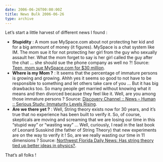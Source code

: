 ```yaml
---
date: 2006-06-26T00:00:00Z
title: News Bulk 2006-06-26
type: archive
---
```


Let’s start a little harvest of different news I found :

* **Stupidity** : A mom sue MySpace.com about not protecting her kid and for a big ammount of money (it figures). MySpace is a chat system like IM. The mom sue it for not protecting her girl from the guy who sexually assault her. What the mom forget to say is her girl called the guy after the chat … she should sue the phone company as well no ?! Source: [Teen, mom sue MySpace.com for $30 million](http://web.archive.org/web/20060703054417/www.statesman.com/news/content/news/stories/local/06/20myspace.html).
* **Where is my Mom ?** : It seems that the percentage of immature persons is growing and growing. Ahhh yes it seems so good to not have to be responsible to something and let others take care of you … But it has big drawbacks too. So many people get married without knowing what it means and then divorced because they feel like it. Well, are you among those immature persons ? Source: [Discovery Channel :: News – Human :: Serious Study: Immaturity Levels Rising](http://web.archive.org/web/20060702014014/dsc.discovery.com/news/2006/06/23/immature_hum.html?category=human&amp;guid=20060623110030).
* **Are we there yet ?** : Well, String theory exists now for 30 years, and it’s true that no experience has been built to verify it. So, of course, skepticals are moving and screaming that we are losing our time in this “stupid way” or “wasting way” ... Well, curiously, I read in the last book of Leonard Susskind (the father of String Theory) that new experiments are on the way to verify it ! So, are we really wasting our time in 11 dimensions ? Source: [Northwest Florida Daily News: Has string theory tied up better ideas in physics?](http://web.archive.org/web/20060701213954/www.nwfdailynews.com/articleArchive/jun2006/notevenwrong.php).

That’s all folks !